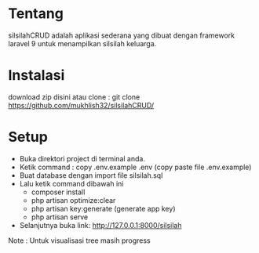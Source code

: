 # Tentang
silsilahCRUD adalah aplikasi sederana yang dibuat dengan framework laravel 9 untuk menampilkan silsilah keluarga.

# Instalasi
download zip disini atau clone : git clone https://github.com/mukhlish32/silsilahCRUD/

# Setup
- Buka direktori project di terminal anda.
- Ketik command : copy .env.example .env (copy paste file .env.example)
- Buat database dengan import file silsilah.sql
- Lalu ketik command dibawah ini
  - composer install
  - php artisan optimize:clear
  - php artisan key:generate (generate app key) 
  - php artisan serve
- Selanjutnya buka link: http://127.0.0.1:8000/silsilah

Note : Untuk visualisasi tree masih progress


